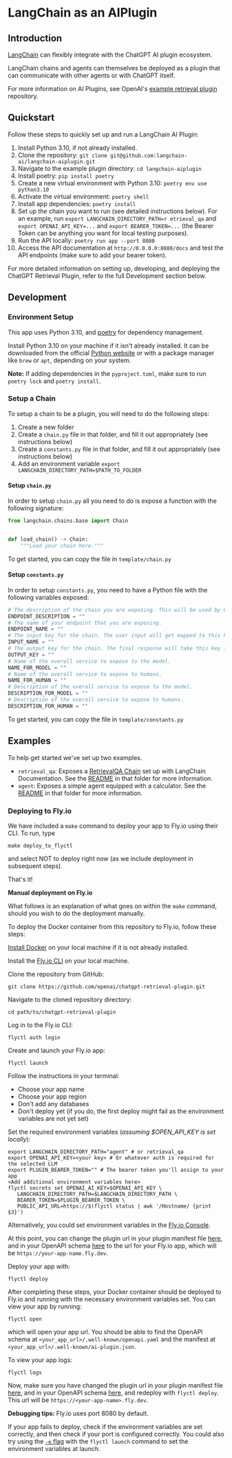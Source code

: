 # LangChain as an AIPlugin

## Introduction

[LangChain](https://python.langchain.com/en/latest/index.html) can flexibly integrate with the ChatGPT AI plugin ecosystem.
 
LangChain chains and agents can themselves be deployed as a plugin that can communicate with other agents or with ChatGPT itself.

For more information on AI Plugins, see OpenAI's [example retrieval plugin](https://github.com/openai/chatgpt-retrieval-plugin/tree/main) repository.

## Quickstart

Follow these steps to quickly set up and run a LangChain AI Plugin:

1. Install Python 3.10, if not already installed.
2. Clone the repository: `git clone git@github.com:langchain-ai/langchain-aiplugin.git`
3. Navigate to the example plugin directory: `cd langchain-aiplugin`
4. Install poetry: `pip install poetry`
5. Create a new virtual environment with Python 3.10: `poetry env use python3.10`
6. Activate the virtual environment: `poetry shell`
7. Install app dependencies: `poetry install`
8. Set up the chain you want to run (see detailed instructions below). For an example, run `export LANGCHAIN_DIRECTORY_PATH=r
etrieval_qa` and `export OPENAI_API_KEY=...` and `export BEARER_TOKEN=...` (the Bearer Token can be anything you want for local testing purposes).
9. Run the API locally: `poetry run app --port 8080`
10. Access the API documentation at `http://0.0.0.0:8080/docs` and test the API endpoints (make sure to add your bearer token).

For more detailed information on setting up, developing, and deploying the ChatGPT Retrieval Plugin, refer to the full Development section below.

## Development

### Environment Setup

This app uses Python 3.10, and [poetry](https://python-poetry.org/) for dependency management.

Install Python 3.10 on your machine if it isn't already installed. It can be downloaded from the official [Python website](https://www.python.org/downloads/) or with a package manager like `brew` or `apt`, depending on your system.

**Note:** If adding dependencies in the `pyproject.toml`, make sure to run `poetry lock` and `poetry install`.

### Setup a Chain

To setup a chain to be a plugin, you will need to do the following steps:

1. Create a new folder
2. Create a `chain.py` file in that folder, and fill it out appropriately (see instructions below)
3. Create a `constants.py` file in that folder, and fill it out appropriately (see instructions below)
4. Add an environment variable `export LANGCHAIN_DIRECTORY_PATH=$PATH_TO_FOLDER`

#### Setup `chain.py`

In order to setup `chain.py` all you need to do is expose a function with the following signature:

```python
from langchain.chains.base import Chain


def load_chain() -> Chain:
    """Load your chain here."""
```

To get started, you can copy the file in `template/chain.py`

#### Setup `constants.py`

In order to setup `constants.py`, you need to have a Python file with the following variables exposed:

```python
# The description of the chain you are exposing. This will be used by ChatGPT to decide when to call it.
ENDPOINT_DESCRIPTION = ""
# The name of your endpoint that you are exposing.
ENDPOINT_NAME = ""
# The input key for the chain. The user input will get mapped to this key.
INPUT_NAME = ""
# The output key for the chain. The final response will take this key from the chain output.
OUTPUT_KEY = ""
# Name of the overall service to expose to the model.
NAME_FOR_MODEL = ""
# Name of the overall service to expose to humans.
NAME_FOR_HUMAN = ""
# Description of the overall service to expose to the model.
DESCRIPTION_FOR_MODEL = ""
# Description of the overall service to expose to humans.
DESCRIPTION_FOR_HUMAN = ""
```

To get started, you can copy the file in `template/constants.py`

## Examples

To help get started we've set up two examples.

- `retrieval_qa`: Exposes a [RetrievalQA Chain](https://python.langchain.com/en/latest/modules/chains/index_examples/vector_db_qa.html) set up with LangChain Documentation. See the [README](retrieval_qa/README.md) in that folder for more information.
- `agent`: Exposes a simple agent equipped with a calculator. See the [README](agent/README.md) in that folder for more information.



### Deploying to Fly.io

We have included a `make` command to deploy your app to Fly.io using their CLI. To run, type

```
make deploy_to_flyctl
```

and select NOT to deploy right now (as we include deployment in subsequent steps).

That's it! 

**Manual deployment on Fly.io** 

What follows is an explanation of what goes on within the `make` command, should you wish to do the deployment manually.



To deploy the Docker container from this repository to Fly.io, follow
these steps:

[Install Docker](https://docs.docker.com/engine/install/) on your local machine if it is not already installed.

Install the [Fly.io CLI](https://fly.io/docs/getting-started/installing-flyctl/) on your local machine.

Clone the repository from GitHub:

```
git clone https://github.com/openai/chatgpt-retrieval-plugin.git
```

Navigate to the cloned repository directory:

```
cd path/to/chatgpt-retrieval-plugin
```

Log in to the Fly.io CLI:

```
flyctl auth login
```

Create and launch your Fly.io app:

```
flyctl launch
```

Follow the instructions in your terminal:

- Choose your app name
- Choose your app region
- Don't add any databases
- Don't deploy yet (if you do, the first deploy might fail as the environment variables are not yet set)

Set the required environment variables (*assuming $OPEN_API_KEY is set locally*):


```
export LANGCHAIN_DIRECTORY_PATH="agent" # or retrieval_qa
export OPENAI_API_KEY=<your key> # Or whatever auth is required for the selected LLM
export PLUGIN_BEARER_TOKEN="" # The bearer token you'll assign to your app
<Add additional environment variables here>
flyctl secrets set OPENAI_AI_KEY=$OPENAI_API_KEY \
   LANGCHAIN_DIRECTORY_PATH=$LANGCHAIN_DIRECTORY_PATH \
   BEARER_TOKEN=$PLUGIN_BEARER_TOKEN \
   PUBLIC_API_URL=https://$(flyctl status | awk '/Hostname/ {print $3}')
```

Alternatively, you could set environment variables in the [Fly.io Console](https://fly.io/dashboard).

At this point, you can change the plugin url in your plugin manifest file [here](/.well-known/ai-plugin.json), and in your OpenAPI schema [here](/.well-known/openapi.yaml) to the url for your Fly.io app, which will be `https://your-app-name.fly.dev`.

Deploy your app with:

```
flyctl deploy
```

After completing these steps, your Docker container should be deployed to Fly.io and running with the necessary environment variables set. You can view your app by running:

```
flyctl open
```

which will open your app url. You should be able to find the OpenAPI schema at `<your_app_url>/.well-known/openapi.yaml` and the manifest at `<your_app_url>/.well-known/ai-plugin.json`.

To view your app logs:

```
flyctl logs
```

Now, make sure you have changed the plugin url in your plugin manifest file [here](/.well-known/ai-plugin.json), and in your OpenAPI schema [here](/.well-known/openapi.yaml), and redeploy with `flyctl deploy`. This url will be `https://<your-app-name>.fly.dev`.

**Debugging tips:**
Fly.io uses port 8080 by default.

If your app fails to deploy, check if the environment variables are set correctly, and then check if your port is configured correctly. You could also try using the [`-e` flag](https://fly.io/docs/flyctl/launch/) with the `flyctl launch` command to set the environment variables at launch.

<!-- 
## Deploying to Modal

Below outlines the steps to deploy the Retrieval QA AI Plugin to [Modal](https://modal.com/docs/guide) -->
